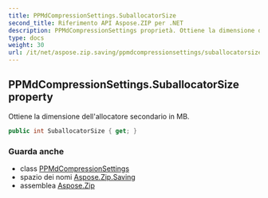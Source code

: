 ```yaml
---
title: PPMdCompressionSettings.SuballocatorSize
second_title: Riferimento API Aspose.ZIP per .NET
description: PPMdCompressionSettings proprietà. Ottiene la dimensione dellallocatore secondario in MB.
type: docs
weight: 30
url: /it/net/aspose.zip.saving/ppmdcompressionsettings/suballocatorsize/
---
```

## PPMdCompressionSettings.SuballocatorSize property

Ottiene la dimensione dell'allocatore secondario in MB.

```csharp
public int SuballocatorSize { get; }
```

### Guarda anche

* class [PPMdCompressionSettings](../)
* spazio dei nomi [Aspose.Zip.Saving](../../ppmdcompressionsettings/)
* assemblea [Aspose.Zip](../../../)


